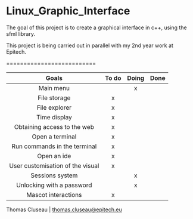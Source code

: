 # Linux_Graphic_Interface

The goal of this project is to create a graphical interface in c++, using the sfml library.

This project is being carried out in parallel with my 2nd year work at Epitech.

==========================

|              Goals                | To do | Doing | Done |
|:---------------------------------:|:-----:|:-----:|:----:|
| Main menu                         |       | x     |      |
| File storage                      | x     |       |      |
| File explorer                     | x     |       |      |
| Time display                      | x     |       |      |
| Obtaining access to the web       | x     |       |      |
| Open a terminal                   | x     |       |      |
| Run commands in the terminal      | x     |       |      |
| Open an ide                       | x     |       |      |
| User customisation of the visual  | x     |       |      |
| Sessions system                   |       | x     |      |
| Unlocking with a password         |       | x     |      |
| Mascot interactions               | x     |       |      |

Thomas Cluseau | 
thomas.cluseau@epitech.eu
